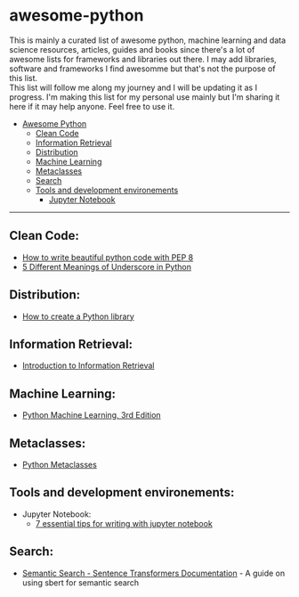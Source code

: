 # awesome-python

This is mainly a curated list of awesome python, machine learning and data science resources, articles, guides and books since there's a lot of awesome lists for frameworks and libraries out there. I may add libraries, software and frameworks I find awesomme but that's not the purpose of this list.  
This list will follow me along my journey and I will be updating it as I progress. I'm making this list for my personal use mainly but I'm sharing it here if it may help anyone. Feel free to use it.
- [Awesome Python](#awesome-python)  
  - [Clean Code](#clean-Code)
  - [Information Retrieval](#Information-Retrieval)
  - [Distribution](#Distribution)
  - [Machine Learning](#Machine-Learning)
  - [Metaclasses](#Metaclasses)
  - [Search](#Search)
  - [Tools and development environements](#Tools-and-development-environements)
    -  [Jupyter Notebook](#Jupyter-Notebook)
---
## Clean Code:
- [How to write beautiful python code with PEP 8](https://realpython.com/python-pep8/)  
- [5 Different Meanings of Underscore in Python](https://towardsdatascience.com/5-different-meanings-of-underscore-in-python-3fafa6cd0379)
## Distribution:
- [How to create a Python library](https://medium.com/analytics-vidhya/how-to-create-a-python-library-7d5aea80cc3f)
## Information Retrieval:
- [Introduction to Information Retrieval](https://nlp.stanford.edu/IR-book/information-retrieval-book.html)
## Machine Learning:
- [Python Machine Learning, 3rd Edition](https://sebastianraschka.com/books/#python-machine-learning-3rd-edition)
## Metaclasses:
- [Python Metaclasses](https://www.godaddy.com/engineering/2018/12/20/python-metaclasses/)
## Tools and development environements: 
- Jupyter Notebook:
   - [7 essential tips for writing with jupyter notebook](https://towardsdatascience.com/7-essential-tips-for-writing-with-jupyter-notebook-60972a1a8901)
## Search:
- [Semantic Search - Sentence Transformers Documentation](https://www.sbert.net/examples/applications/semantic-search/README.html) - A guide on using sbert for semantic search
